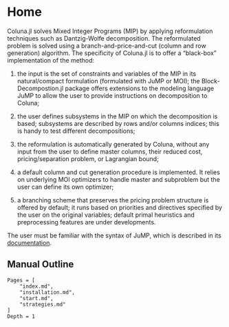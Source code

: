 # Home

Coluna.jl solves Mixed Integer Programs (MIP) by applying reformulation
techniques such as Dantzig-Wolfe decomposition.
The reformulated problem is solved using a branch-and-price-and-cut
(column and row generation) algorithm. The specificity of Coluna.jl
is to offer a “black-box” implementation of the method:

1. the input is the set of constraints and variables of the MIP in
   its natural/compact formulation (formulated with JuMP or MOI); the Block-Decompostion.jl package offers extensions to the modeling language JuMP to allow the user to provide instructions on decomposition to Coluna;

2. the user defines subsystems in the MIP on which the decomposition is based; subsystems are described by rows and/or columns indices; this is handy to
   test different decompositions;

3. the reformulation is automatically generated by Coluna,
   without any input from the user to define master columns,
   their reduced cost, pricing/separation problem, or Lagrangian bound;

4. a default column and cut generation procedure is implemented. It relies
   on underlying MOI optimizers to handle master and subproblem
   but the user can define its own optimizer;

5. a branching scheme that preserves the pricing problem structure
   is offered by default; it runs based on priorities and directives
   specified by the user on the original variables; default primal heuristics
   and preprocessing features are under developments.

The user must be familiar with the syntax of JuMP, which is described in its
[documentation](http://www.juliaopt.org/JuMP.jl/v0.19.0/).

## Manual Outline

```@contents
Pages = [
    "index.md",
    "installation.md",
    "start.md",
    "strategies.md"
]
Depth = 1
```    
